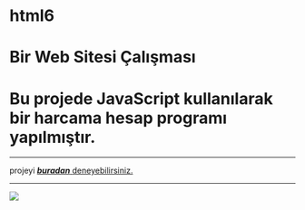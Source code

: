 # html6

<h1> Bir Web Sitesi Çalışması</h1>

<h1>Bu projede JavaScript kullanılarak bir harcama hesap programı yapılmıştır.</h1>

***


projeyi <a href="https://hamits.github.io/expense-list/">**_buradan_**   <span>deneyebilirsiniz.</span>


***

![](ekran.gif)